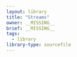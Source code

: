 ```yaml
---
layout: library
title: "Streams"
owner: __MISSING__
brief: __MISSING__
tags:
  - library
library-type: sourcefile
---
```

